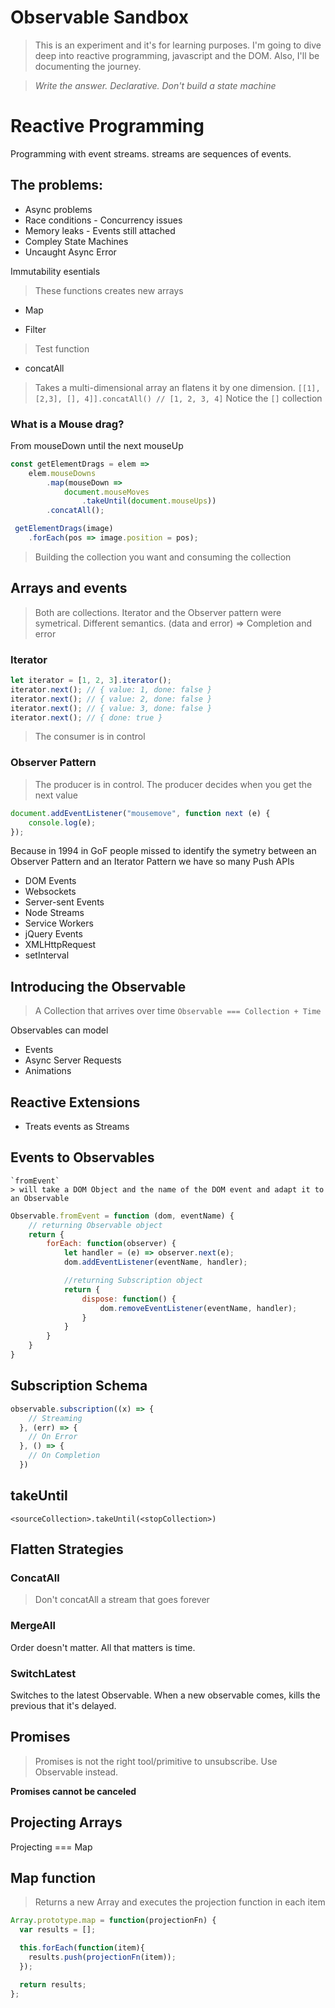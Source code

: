 # Observable Sandbox
> This is an experiment and it's for learning purposes.
I'm going to dive deep into reactive programming, javascript and the DOM. Also, I'll be documenting the journey.

> _Write the answer. Declarative. Don't build a state machine_

# Reactive Programming
Programming with event streams. streams are sequences of events.

## The problems:
- Async problems
- Race conditions - Concurrency issues
- Memory leaks - Events still attached
- Compley State Machines
- Uncaught Async Error

Immutability esentials
> These functions creates new arrays

- Map
>

- Filter
> Test function

- concatAll
> Takes a multi-dimensional array an flatens it by one dimension. `[[1], [2,3], [], 4]].concatAll() // [1, 2, 3, 4]` Notice the `[]` collection

### What is a Mouse drag?
From mouseDown until the next mouseUp
``` javascript
const getElementDrags = elem =>
    elem.mouseDowns
        .map(mouseDown =>
            document.mouseMoves
                .takeUntil(document.mouseUps))
        .concatAll();

 getElementDrags(image)
    .forEach(pos => image.position = pos);
```

> Building the collection you want
and consuming the collection

## Arrays and events
> Both are collections. Iterator and the Observer pattern were symetrical.
Different semantics. (data and error) => Completion and error

###  Iterator
``` javascript
let iterator = [1, 2, 3].iterator();
iterator.next(); // { value: 1, done: false }
iterator.next(); // { value: 2, done: false }
iterator.next(); // { value: 3, done: false }
iterator.next(); // { done: true }
```
> The consumer is in control

### Observer Pattern
> The producer is in control. The producer decides when you get the next value
``` javascript
document.addEventListener("mousemove", function next (e) {
    console.log(e);
});
```

Because in 1994 in GoF people missed to identify the symetry between an Observer Pattern and an Iterator Pattern we have so many Push APIs
- DOM Events
- Websockets
- Server-sent Events
- Node Streams
- Service Workers
- jQuery Events
- XMLHttpRequest
- setInterval

## Introducing the Observable
> A Collection that arrives over time
`Observable === Collection + Time`

Observables can model
- Events
- Async Server Requests
- Animations

## Reactive Extensions
- Treats events as Streams

## Events to Observables
    `fromEvent`
    > will take a DOM Object and the name of the DOM event and adapt it to an Observable

``` javascript
Observable.fromEvent = function (dom, eventName) {
    // returning Observable object
    return {
        forEach: function(observer) {
            let handler = (e) => observer.next(e);
            dom.addEventListener(eventName, handler);

            //returning Subscription object
            return {
                dispose: function() {
                    dom.removeEventListener(eventName, handler);
                }
            }
        }
    }
}
```

## Subscription Schema

``` javascript
observable.subscription((x) => {
    // Streaming
  }, (err) => {
    // On Error
  }, () => {
    // On Completion
  })
```

## takeUntil
`<sourceCollection>.takeUntil(<stopCollection>)`


## Flatten Strategies

### ConcatAll

> Don't concatAll a stream that goes forever

### MergeAll
Order doesn't matter. All that matters is time.

### SwitchLatest
Switches to the latest Observable.
When a new observable comes, kills the previous that it's delayed.

## Promises
> Promises is not the right tool/primitive to unsubscribe. Use Observable instead.

**Promises cannot be canceled**

## Projecting Arrays
Projecting === Map

## Map function
> Returns a new Array and executes the projection function in each item

``` javascript
Array.prototype.map = function(projectionFn) {
  var results = [];

  this.forEach(function(item){
    results.push(projectionFn(item));
  });

  return results;
};
```
